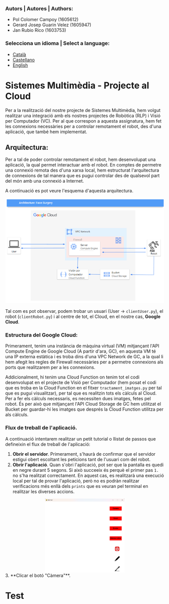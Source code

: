 
### Autors | Autores | Authors:
* Pol Colomer Campoy (1605612)
* Gerard Josep Guarin Velez (1605947)
* Jan Rubio Rico (1603753)

### Selecciona un idioma | Select a language:
* <a href="#catala">Català</a>
* <a href="#castellano">Castellano</a>
* <a href="#english">English</a>

<h1 id="catala"> Sistemes Multimèdia - Projecte al Cloud </h1>
Per a la realització del nostre projecte de Sistemes Multimèdia, hem volgut realitzar una integració amb els nostres 
projectes de Robòtica (RLP) i Visió per Computador (VC).
Per al que correspon a aquesta assignatura, hem fet les connexions necessàries per a controlar remotament el 
robot, des d'una aplicació, que també hem implementat.

## Arquitectura:

Per a tal de poder controlar remotament el robot, hem desenvolupat una aplicació, la qual permet interactuar amb el 
robot. En comptes de permetre una connexió remota des d'una xarxa local, hem estructurat l'arquitectura de connexions
de tal manera que es pugui controlar des de qualsevol part del món amb una connexió a Internet.

A continuació es pot veure l'esquema d'aquesta arquitectura.

<img src="imgFaces/imgREADME/sm_connection_architecture.png" alt= "SM Connection Architecture"/>

Tal com es pot observar, podem trobar un usuari (User -> `clientUser.py`), el robot (`clientRobot.py`) i al centre de 
tot, el Cloud, en el nostre cas, **Google Cloud**.

### Estructura del Google Cloud:

Primerament, tenim una instància de màquina virtual (VM) mitjançant l'API Compute Engine de 
Google Cloud (A partir d'ara, GC), en aquesta VM té una IP externa estàtica i es troba dins d'una VPC Network de GC, a
la qual li hem afegit les regles de Firewall necessàries per a permetre connexions als ports que realitzarem per a les 
connexions. 

Addicionalment, hi tenim una Cloud Function on tenim tot el codi desenvolupat en el projecte de Visió per Computador 
(hem posat el codi que es troba en la Cloud Function en el fitxer `tractament_imatges.py` per tal que es pugui 
visualitzar), per tal que es realitzin tots els càlculs al Cloud.  
Per a fer els càlculs necessaris, es necessiten dues 
imatges, fetes pel robot. És per això que mitjançant l'API Cloud Storage de GC hem utilitzat el Bucket per guardar-hi 
les imatges que després la Cloud Function utilitza per als càlculs.

### Flux de treball de l'aplicació.

A continuació intentarem realitzar un petit tutorial o llistat de passos que defineixin el flux de treball de l'aplicació:

1. **Obrir el servidor**. Primerament, s'haurà de confirmar que el servidor estigui obert escoltant les peticions tant 
de l'usuari com del robot.
2. **Obrir l'aplicació**. Quan s'obri l'aplicació, pot ser que la pantalla es quedi en negre durant 5 segons. Si això 
succeeix és perquè el primer pas `1.` no s'ha realitzat correctament. En aquest cas, es realitzarà una execució local 
per tal de provar l'aplicació, però no es podràn realitzar verificacions més enllà dels `prints` que es veuran pel 
terminal en realitzar les diverses accions.
<img src="imgFaces/imgREADME/open_app.png" alt= "App on Open" height= "20%" class="center">
3. **Clicar el botó "Càmera"**.

<h1 id="castellano">Test </h1>


<style>
.center {
  display: block;
  margin-left: auto;
  margin-right: auto;
  width: 50%;
}
</style>